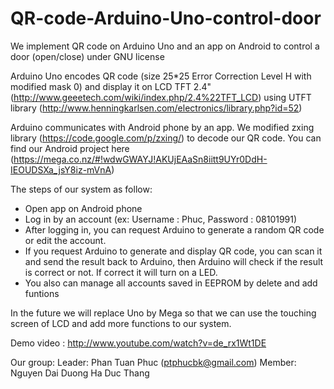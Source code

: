 QR-code-Arduino-Uno-control-door
==========================================================================================================================

We implement QR code on Arduino Uno and an app on Android to control a door (open/close) under GNU license

Arduino Uno encodes QR code (size 25*25 Error Correction Level H with modified mask 0) and display it on LCD TFT 2.4"
(http://www.geeetech.com/wiki/index.php/2.4%22TFT_LCD) using UTFT library (http://www.henningkarlsen.com/electronics/library.php?id=52)

Arduino communicates with Android phone by an app. We modified zxing library (https://code.google.com/p/zxing/) to 
decode our QR code. You can find our Android project here (https://mega.co.nz/#!wdwGWAYJ!AKUjEAaSn8iitt9UYr0DdH-IEOUDSXa_jsY8iz-mVnA)

The steps of our system as follow:

- Open app on Android phone
- Log in by an account (ex: Username : Phuc, Password : 08101991)
- After logging in, you can request Arduino to generate a random QR code or edit the account.
- If you request Arduino to generate and display QR code, you can scan it and send the result back to Arduino, then
Arduino will check if the result is correct or not. If correct it will turn on a LED.
- You also can manage all accounts saved in EEPROM by delete and add funtions 

In the future we will replace Uno by Mega so that we can use the touching screen of LCD and add more functions to our system.

Demo video : http://www.youtube.com/watch?v=de_rx1Wt1DE

Our group: 
            Leader: Phan Tuan Phuc (ptphucbk@gmail.com)
            Member: Nguyen Dai Duong
                    Ha Duc Thang
